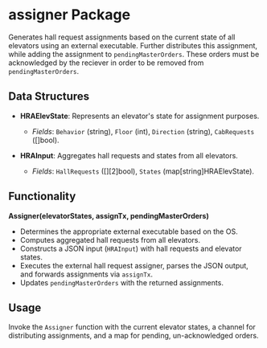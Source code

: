 # assigner Package

Generates hall request assignments based on the current state of all elevators using an external executable. Further distributes this assignment, while adding the assignment to `pendingMasterOrders`. These orders must be acknowledged by the reciever in order to be removed from `pendingMasterOrders`.

## Data Structures

- **HRAElevState**: Represents an elevator's state for assignment purposes.  
  - *Fields*: `Behavior` (string), `Floor` (int), `Direction` (string), `CabRequests` ([]bool).

- **HRAInput**: Aggregates hall requests and states from all elevators.  
  - *Fields*: `HallRequests` ([][2]bool), `States` (map[string]HRAElevState).

## Functionality

**Assigner(elevatorStates, assignTx, pendingMasterOrders)**  
- Determines the appropriate external executable based on the OS.  
- Computes aggregated hall requests from all elevators.  
- Constructs a JSON input (`HRAInput`) with hall requests and elevator states.  
- Executes the external hall request assigner, parses the JSON output, and forwards assignments via `assignTx`.  
- Updates `pendingMasterOrders` with the returned assignments.


## Usage

Invoke the `Assigner` function with the current elevator states, a channel for distributing assignments, and a map for pending, un-acknowledged orders.
